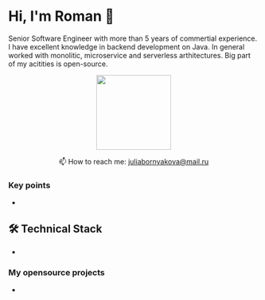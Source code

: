 # Hi, I'm Roman 👋
Senior Software Engineer with more than 5 years of commertial experience. I have excellent knowledge in backend development on Java.
In general worked with monolitic, microservice and serverless arthitectures. Big part of my acitities is open-source.

<p align='center'>
   <a href="https://github.com/JulBorn/github-readme-stats"><img height=150
                                                                  src="https://github-readme-stats.vercel.app/api/top-langs/?username=JulBorn&layout=compact"/></a>
</p>

<p align='center'>
   📫 How to reach me: <a href='mailto:juliabornyakova@mail.ru'>juliabornyakova@mail.ru</a>
</p>


### Key points
*   

## 🛠 Technical Stack
*   

### My opensource projects
*   
